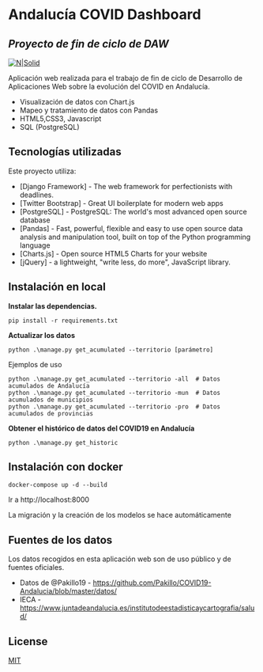 # Andalucía COVID Dashboard
## _Proyecto de fin de ciclo de DAW_ 

[![N|Solid](https://www.djangoproject.com/m/img/badges/djangomade124x25.gif)](https://nodesource.com/products/nsolid)

Aplicación web realizada para el trabajo de fin de ciclo de Desarrollo de Aplicaciones Web sobre la evolución del COVID en Andalucía.

- Visualización de datos con Chart.js
- Mapeo y tratamiento de datos con Pandas
- HTML5,CSS3, Javascript
- SQL (PostgreSQL)

## Tecnologías utilizadas
Este proyecto utiliza:

- [Django Framework] - The web framework for perfectionists with deadlines. 
- [Twitter Bootstrap] - Great UI boilerplate for modern web apps
- [PostgreSQL] - PostgreSQL: The world's most advanced open source database
- [Pandas] - Fast, powerful, flexible and easy to use open source data analysis and manipulation tool, built on top of the Python programming language
- [Charts.js] - Open source HTML5 Charts for your website
- [jQuery] -  a lightweight, "write less, do more", JavaScript library.

## Instalación en local
**Instalar las dependencias.**
```
pip install -r requirements.txt 
```

**Actualizar los datos**

```
python .\manage.py get_acumulated --territorio [parámetro]
```
Ejemplos de uso 
```
python .\manage.py get_acumulated --territorio -all  # Datos acumulados de Andalucía
python .\manage.py get_acumulated --territorio -mun  # Datos acumulados de municipios
python .\manage.py get_acumulated --territorio -pro  # Datos acumulados de provincias
```

**Obtener el histórico de datos del COVID19 en Andalucía**
```
python .\manage.py get_historic   
```

## Instalación con docker

```
docker-compose up -d --build
```
Ir a http://localhost:8000

La migración y la creación de los modelos se hace automáticamente

## Fuentes de los datos
Los datos recogidos en esta aplicación web son de uso público y de fuentes oficiales.
- Datos de @Pakillo19 - https://github.com/Pakillo/COVID19-Andalucia/blob/master/datos/
- IECA - https://www.juntadeandalucia.es/institutodeestadisticaycartografia/salud/

## License
[MIT](https://choosealicense.com/licenses/mit/)
